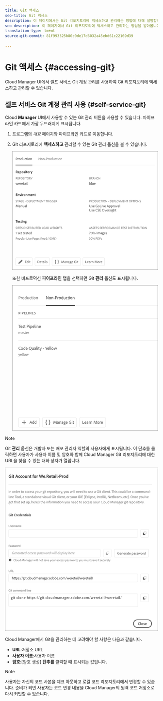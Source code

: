```yaml
---
title: Git 액세스
seo-title: Git 액세스
description: 이 페이지에서는 Git 리포지토리에 액세스하고 관리하는 방법에 대해 설명합니다.
seo-description: 이 페이지에서 Git 리포지토리에 액세스하고 관리하는 방법을 알아봅니다.
translation-type: tm+mt
source-git-commit: 81f993325b80c0de17d6032a45ebd61c22169d39

---
```



# Git 액세스 {#accessing-git}

Cloud Manager UI에서 셀프 서비스 Git 계정 관리를 사용하여 Git 리포지토리에 액세스하고 관리할 수 있습니다.

## 셀프 서비스 Git 계정 관리 사용 {#self-service-git}

Cloud **Manager** UI에서 사용할 수 있는 Git 관리 버튼을 사용할 수 있습니다. 파이프라인 카드에서 가장 두드러지게 표시됩니다.

1. 프로그램의 *개요* 페이지와 파이프라인 카드로 이동합니다.

1. Git 리포지토리에 **액세스하고** 관리할 수 있는 Git 관리 옵션을 볼 수 있습니다.

   ![](assets/manage-git1.png)

   또한 비프로덕션 **파이프라인** 탭을 선택하면 Git **관리** 옵션도 표시됩니다.

   ![](assets/manage-git-new2.png)

>[!NOTE]
>Git **관리** 옵션은 개발자 또는 배포 관리자 역할의 사용자에게 표시됩니다. 이 단추를 클릭하면 사용자가 사용자 이름 및 암호와 함께 Cloud Manager Git 리포지토리에 대한 URL을 찾을 수 있는 대화 상자가 열립니다.

![](assets/manage-git3.png)

Cloud Manager에서 Git을 관리하는 데 고려해야 할 사항은 다음과 같습니다.

* **URL**:저장소 URL
* **사용자 이름**:사용자 이름
* **암호**:[암호 생성] **단추를** 클릭할 때 표시되는 값입니다.


> [!NOTE]
> 사용자는 자신의 코드 사본을 체크 아웃하고 로컬 코드 리포지토리에서 변경할 수 있습니다. 준비가 되면 사용자는 코드 변경 내용을 Cloud Manager의 원격 코드 저장소로 다시 커밋할 수 있습니다.

